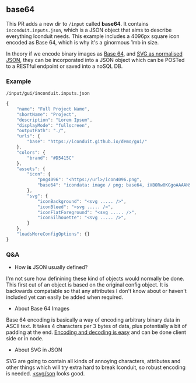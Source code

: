 ## base64

This PR adds a new dir to `/input` called **base64**. It contains `inconduit.inputs.json`, which is a JSON object that aims to describe everything Iconduit needs. This example includes a 4096px square icon encoded as Base 64, which is why it's a ginormous 1mb in size. 

In theory if we encode binary images as [Base 64](https://en.wikipedia.org/wiki/Base64#Design), and [SVG as normalised JSON](https://github.com/elrumordelaluz/svgson-cli), they can be incorporated into a JSON object which can be POSTed to a RESTful endpoint or saved into a noSQL DB.

### Example

`/input/gui/inconduit.inputs.json`

```javascript
{
    "name": "Full Project Name",
    "shortName": "Project",
    "description": "Lorem Ipsum",
    "displayMode": "fullscreen",
    "outputPath": "./",
    "urls": {
        "base": "https://iconduit.github.io/demo/gui/"
    },
    "colors": {
        "brand": "#D5415C"
    },
    "assets": {
        "icon": {
            "png4096": "<https://url>/icon4096.png",
            "base64": "icondata: image / png; base64, iVBORw0KGgoAAAANSUhEUgAAEAAAABAACAYAAADyoyQXAAABG2lUWHRYTUw6Y29tLmFkb2JlLnhtcAAAAAAAPD94cGFja2V0IGJlZ2luPSLvu78iIGlkPSJXNU0wTXBDZWhpSHpyZVN6TlRjemtjOWQiPz4KPHg6eG1wbWV0YSB4bWxuczp4PSJhZG9iZTpuczptZXRhLyIgeDp4bXB0az0iWE1QIENvcmUgNS41LjAiPgogPHJkZjpSREYgeG1sbnM6cmRmPSJod...."
        },
        "svg": {
            "iconBackground": "<svg ..... />",
            "iconBleed": "<svg ..... />",
            "iconFlatForeground": "<svg ..... />",
            "iconSilhouette": "<svg ..... />",
        }
    },
    "loadsMoreConfigOptions": {}
}
```

### Q&A

- How __is__ JSON usually defined?

I'm not sure how definining these kind of objects would normally be done. This first cut of an object is based on the original config object. It is backwards compatable so that any attributes I don't know about or haven't included yet can easily be added when required.

- About Base 64 Images

Base 64 encoding is basically a way of encoding arbitrary binary data in ASCII text. It takes 4 characters per 3 bytes of data, plus potentially a bit of padding at the end. [Encoding and decoding is easy](https://www.base64-image.de) and can be done client side or in node. 

- About SVG in JSON

SVG are going to contain all kinds of annoying characters, attributes and other things which will try extra hard to break Iconduit, so robust encoding is needed. [<svg/son](https://github.com/elrumordelaluz/svgson) looks good.
